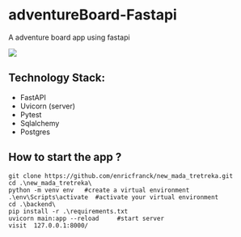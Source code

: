 # adventureBoard-Fastapi
A adventure board app using fastapi

![](backend/static/images/lite.gif)

## Technology Stack:
* FastAPI
* Uvicorn (server)
* Pytest
* Sqlalchemy
* Postgres


## How to start the app ?
```
git clone https://github.com/enricfranck/new_mada_tretreka.git
cd .\new_mada_tretreka\
python -m venv env   #create a virtual environment
.\env\Scripts\activate  #activate your virtual environment
cd .\backend\
pip install -r .\requirements.txt
uvicorn main:app --reload     #start server
visit  127.0.0.1:8000/
```
